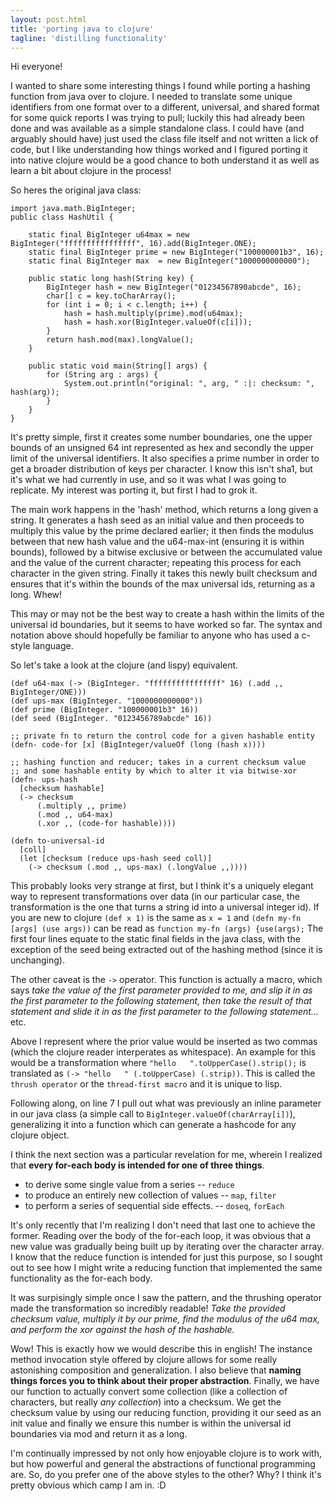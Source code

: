 ```yaml
---
layout: post.html
title: 'porting java to clojure'
tagline: 'distilling functionality'
---
```


Hi everyone!

I wanted to share some interesting things I found while porting a hashing function from java over to clojure.  I needed to translate some unique identifiers from one format over to a different, universal, and shared format for some quick reports I was trying to pull; luckily this had already been done and was available as a simple standalone class.  I could have (and arguably should have) just used the class file itself and not written a lick of code, but I like understanding how things worked and I figured porting it into native clojure would be a good chance to both understand it as well as learn a bit about clojure in the process!

So heres the original java class:

~~~~{java}
import java.math.BigInteger;
public class HashUtil {

    static final BigInteger u64max = new BigInteger("ffffffffffffffff", 16).add(BigInteger.ONE);
    static final BigInteger prime = new BigInteger("100000001b3", 16);
    static final BigInteger max  = new BigInteger("1000000000000");

    public static long hash(String key) {
        BigInteger hash = new BigInteger("01234567890abcde", 16);
        char[] c = key.toCharArray();
        for (int i = 0; i < c.length; i++) {
            hash = hash.multiply(prime).mod(u64max);
            hash = hash.xor(BigInteger.valueOf(c[i]));
        }
        return hash.mod(max).longValue();
    }

    public static void main(String[] args) {
        for (String arg : args) {
            System.out.println("original: ", arg, " :|: checksum: ", hash(arg));
        }
    }
}
~~~~

It's pretty simple, first it creates some number boundaries, one the upper bounds of an unsigned 64 int represented as hex and secondly the upper limit of the universal identifiers.  It also specifies a prime number in order to get a broader distribution of keys per character. I know this isn't sha1, but it's what we had currently in use, and so it was what I was going to replicate.  My interest was porting it, but first I had to grok it.

The main work happens in the 'hash' method, which returns a long given a string.  It generates a hash seed as an initial value and then proceeds to multiply this value by the prime declared earlier; it then finds the modulus between that new hash value and the u64-max-int (ensuring it is within bounds), followed by a bitwise exclusive or between the accumulated value and the value of the current character; repeating this process for each character in the given string.  Finally it takes this newly built checksum and ensures that it's within the bounds of the max universal ids, returning as a long. Whew!

This may or may not be the best way to create a hash within the limits of the universal id boundaries, but it seems to have worked so far. The syntax and notation above should hopefully be familiar to anyone who has used a c-style language.

So let's take a look at the clojure (and lispy) equivalent.

~~~~{clj}
(def u64-max (-> (BigInteger. "ffffffffffffffff" 16) (.add ,, BigInteger/ONE)))
(def ups-max (BigInteger. "1000000000000"))
(def prime (BigInteger. "100000001b3" 16))
(def seed (BigInteger. "0123456789abcde" 16))

;; private fn to return the control code for a given hashable entity
(defn- code-for [x] (BigInteger/valueOf (long (hash x))))

;; hashing function and reducer; takes in a current checksum value
;; and some hashable entity by which to alter it via bitwise-xor
(defn- ups-hash
  [checksum hashable]
  (-> checksum
      (.multiply ,, prime)
      (.mod ,, u64-max)
      (.xor ,, (code-for hashable))))

(defn to-universal-id
  [coll]
  (let [checksum (reduce ups-hash seed coll)]
    (-> checksum (.mod ,, ups-max) (.longValue ,,))))
~~~~

This probably looks very strange at first, but I think it's a uniquely elegant way to represent transformations over data (in our particular case, the transformation is the one that turns a string id into a universal integer id).  If you are new to clojure `(def x 1)` is the same as `x = 1` and `(defn my-fn [args] (use args))` can be read as `function my-fn (args) {use(args);`  The first four lines equate to the static final fields in the java class, with the exception of the seed being extracted out of the hashing method (since it is unchanging).  

The other caveat is the `->` operator.  This function is actually a macro, which says *take the value of the first parameter provided to me, and slip it in as the first parameter to the following statement, then take the result of that statement and slide it in as the first parameter to the following statement...* etc.

Above I represent where the prior value would be inserted as two commas (which the clojure reader interperates as whitespace).  An example for this would be a transformation where `"hello   ".toUpperCase().strip();` is translated as `(-> "hello   " (.toUpperCase) (.strip))`.  This is called the `thrush operator` or the `thread-first macro` and it is unique to lisp.

Following along, on line 7 I pull out what was previously an inline parameter in our java class (a simple call to `BigInteger.valueOf(charArray[i])`), generalizing it into a function which can generate a hashcode for any clojure object. 

I think the next section was a particular revelation for me, wherein I realized that __every for-each body is intended for one of three things__.

- to derive some single value from a series -- `reduce`
- to produce an entirely new collection of values -- `map`, `filter`
- to perform a series of sequential side effects. -- `doseq`, `forEach`

It's only recently that I'm realizing I don't need that last one to achieve the former. Reading over the body of the for-each loop, it was obvious that a new value was gradually being built up by iterating over the character array. I know that the reduce function is intended for just this purpose, so I sought out to see how I might write a reducing function that implemented the same functionality as the for-each body.

It was surpisingly simple once I saw the pattern, and the thrushing operator made the transformation so incredibly readable!
*Take the provided checksum value, multiply it by our prime, find the modulus of the u64 max, and perform the xor against the hash of the hashable.*

Wow! This is exactly how we would describe this in english! The instance method invocation style offered by clojure allows for some really astonishing composition and generalization. I also believe that __naming things forces you to think about their proper abstraction__.  Finally, we have our function to actually convert some collection (like a collection of characters, but really *any collection*) into a checksum.  We get the checksum value by using our reducing function, providing it our seed as an init value and finally we ensure this number is within the universal id boundaries via mod and return it as a long.

I'm continually impressed by not only how enjoyable clojure is to work with, but how powerful and general the abstractions of functional programming are. So, do you prefer one of the above styles to the other? Why? I think it's pretty obvious which camp I am in. :D
